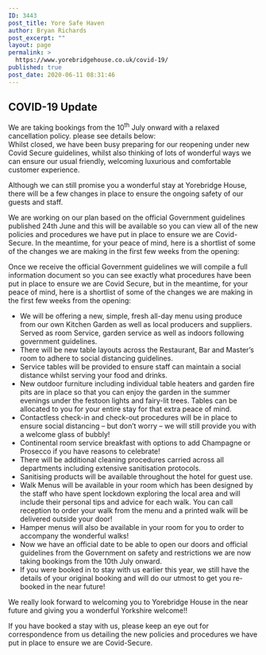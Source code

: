 ```yaml
---
ID: 3443
post_title: Yore Safe Haven
author: Bryan Richards
post_excerpt: ""
layout: page
permalink: >
  https://www.yorebridgehouse.co.uk/covid-19/
published: true
post_date: 2020-06-11 08:31:46
---
```

<div class="section-title section-title-followed-by-content covid-head"><h2>COVID-19 Update</h2>
We are taking bookings from the 10<sup class="date-sup">th</sup> July onward with a relaxed cancellation policy.
please see details below:
</div>
Whilst closed, we have been busy preparing for our reopening under new Covid Secure guidelines, whilst also thinking of lots of wonderful ways we can ensure our usual friendly, welcoming luxurious and comfortable customer experience. 

Although we can still promise you a wonderful stay at Yorebridge House, there will be a few changes in place to ensure the ongoing safety of our guests and staff. 

We are working on our plan based on the official Government guidelines published 24th June and this will be available so you can view all of the new policies and procedures we have put in place to ensure we are Covid-Secure. In the meantime, for your peace of mind, here is a shortlist of some of the changes we are making in the first few weeks from the opening:


Once we receive the official Government guidelines we will compile a full information document so you can see exactly what procedures have been put in place to ensure we are Covid Secure, but in the meantime, for your peace of mind, here is a shortlist of some of the changes we are making in the first few weeks from the opening:
<ul class="bulet">
 	<li>We will be offering a new, simple, fresh all-day menu using produce from our own Kitchen Garden as well as local producers and suppliers. Served as room Service, garden service as well as indoors following government guidelines.</li>
 	<li>There will be new table layouts across the Restaurant, Bar and Master’s room to adhere to social distancing guidelines.</li>
 	<li>Service tables will be provided to ensure staff can maintain a social distance whilst serving your food and drinks.</li>
 	<li>New outdoor furniture including individual table heaters and garden fire pits are in place so that you can enjoy the garden in the summer evenings under the festoon lights and fairy-lit trees. Tables can be allocated to you for your entire stay for that extra peace of mind.</li>
 	<li>Contactless check-in and check-out procedures will be in place to ensure social distancing – but don’t worry – we will still provide you with a welcome glass of bubbly!</li>
 	<li>Continental room service breakfast with options to add Champagne or Prosecco if you have reasons to celebrate!</li>
 	<li>There will be additional cleaning procedures carried across all departments including extensive sanitisation protocols.</li>
 	<li>Sanitising products will be available throughout the hotel for guest use.</li>
 	<li>Walk Menus will be available in your room which has been designed by the staff who have spent lockdown exploring the local area and will include their personal tips and advice for each walk. You can call reception to order your walk from the menu and a printed walk will be delivered outside your door!</li>
 	<li>Hamper menus will also be available in your room for you to order to accompany the wonderful walks!</li>
        <li>Now we have an official date to be able to open our doors and official guidelines from the Government on safety and restrictions we are now taking bookings from the 10th July onward.</li>
        <li>If you were booked in to stay with us earlier this year, we still have the details of your original booking and will do our utmost to get you re-booked in the near future!</li>
        
</ul>

We really look forward to welcoming you to Yorebridge House in the near future and giving you a wonderful Yorkshire welcome!!

If you have booked a stay with us, please keep an eye out for correspondence from us detailing the new policies and procedures we have put in place to ensure we are Covid-Secure.